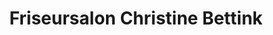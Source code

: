 ---
title: "Friseursalon Christine Bettink"
url: /leinfelden-echterdingen/friseursalon-christine-bettink/
shop: Friseur
---